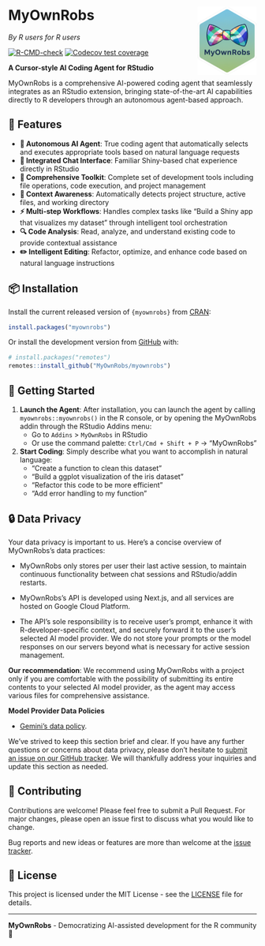 
# MyOwnRobs <a href="https://myownrobs.github.io/myownrobs/"><img src="man/figures/logo.png" align="right" height="138" /></a>

*By R users for R users*

<!-- badges: start -->

[![R-CMD-check](https://github.com/MyOwnRobs/myownrobs/actions/workflows/R-CMD-check.yaml/badge.svg)](https://github.com/MyOwnRobs/myownrobs/actions/workflows/R-CMD-check.yaml)
[![Codecov test
coverage](https://codecov.io/gh/MyOwnRobs/myownrobs/graph/badge.svg)](https://app.codecov.io/gh/MyOwnRobs/myownrobs)
<!-- badges: end -->

**A Cursor-style AI Coding Agent for RStudio**

MyOwnRobs is a comprehensive AI-powered coding agent that seamlessly
integrates as an RStudio extension, bringing state-of-the-art AI
capabilities directly to R developers through an autonomous agent-based
approach.

## 🚀 Features

- **🤖 Autonomous AI Agent**: True coding agent that automatically
  selects and executes appropriate tools based on natural language
  requests
- **💬 Integrated Chat Interface**: Familiar Shiny-based chat experience
  directly in RStudio
- **🔧 Comprehensive Toolkit**: Complete set of development tools
  including file operations, code execution, and project management
- **🎯 Context Awareness**: Automatically detects project structure,
  active files, and working directory
- **⚡ Multi-step Workflows**: Handles complex tasks like “Build a Shiny
  app that visualizes my dataset” through intelligent tool orchestration
- **🔍 Code Analysis**: Read, analyze, and understand existing code to
  provide contextual assistance
- **✏️ Intelligent Editing**: Refactor, optimize, and enhance code based
  on natural language instructions

## 📦 Installation

Install the current released version of `{myownrobs}` from
[CRAN](https://cran.r-project.org/package=myownrobs):

``` r
install.packages("myownrobs")
```

Or install the development version from
[GitHub](https://github.com/MyOwnRobs/myownrobs) with:

``` r
# install.packages("remotes")
remotes::install_github("MyOwnRobs/myownrobs")
```

## 🎯 Getting Started

1.  **Launch the Agent**: After installation, you can launch the agent
    by calling `myownrobs::myownrobs()` in the R console, or by opening
    the MyOwnRobs addin through the RStudio Addins menu:
    - Go to `Addins` \> `MyOwnRobs` in RStudio
    - Or use the command palette: `Ctrl/Cmd + Shift + P` → “MyOwnRobs”
2.  **Start Coding**: Simply describe what you want to accomplish in
    natural language:
    - “Create a function to clean this dataset”
    - “Build a ggplot visualization of the iris dataset”
    - “Refactor this code to be more efficient”
    - “Add error handling to my function”

## 🔒 Data Privacy

Your data privacy is important to us. Here’s a concise overview of
MyOwnRobs’s data practices:

- MyOwnRobs only stores per user their last active session, to maintain
  continuous functionality between chat sessions and RStudio/addin
  restarts.

- MyOwnRobs’s API is developed using Next.js, and all services are
  hosted on Google Cloud Platform.

- The API’s sole responsibility is to receive user’s prompt, enhance it
  with R-developer-specific context, and securely forward it to the
  user’s selected AI model provider. We do not store your prompts or the
  model responses on our servers beyond what is necessary for active
  session management.

**Our recommendation**: We recommend using MyOwnRobs with a project only
if you are comfortable with the possibility of submitting its entire
contents to your selected AI model provider, as the agent may access
various files for comprehensive assistance.

**Model Provider Data Policies**

- [Gemini’s data policy](https://ai.google.dev/gemini-api/terms).

We’ve strived to keep this section brief and clear. If you have any
further questions or concerns about data privacy, please don’t hesitate
to [submit an issue on our GitHub
tracker](https://github.com/MyOwnRobs/myownrobs/issues). We will
thankfully address your inquiries and update this section as needed.

## 🤝 Contributing

Contributions are welcome! Please feel free to submit a Pull Request.
For major changes, please open an issue first to discuss what you would
like to change.

Bug reports and new ideas or features are more than welcome at the
[issue tracker](https://github.com/MyOwnRobs/myownrobs/issues).

## 📄 License

This project is licensed under the MIT License - see the
[LICENSE](LICENSE) file for details.

------------------------------------------------------------------------

**MyOwnRobs** - Democratizing AI-assisted development for the R
community 🎉

